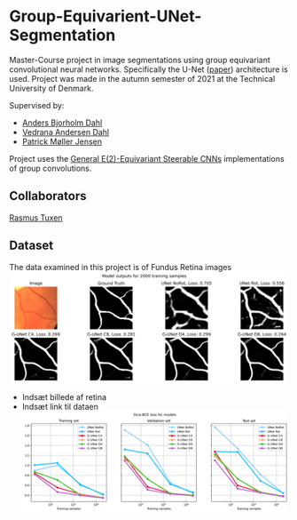 # Group-Equivarient-UNet-Segmentation
Master-Course project in image segmentations using group equivariant convolutional neural networks. Specifically the U-Net ([paper](https://arxiv.org/abs/1505.04597))
architecture is used. Project was made in the autumn semester of 2021 at the Technical University of Denmark.

Supervised by: 
- [Anders Bjorholm Dahl](https://orbit.dtu.dk/en/persons/anders-bjorholm-dahl)
- [Vedrana Andersen Dahl](https://orbit.dtu.dk/en/persons/vedrana-andersen-dahl)
- [Patrick Møller Jensen](https://orbit.dtu.dk/en/persons/patrick-m%C3%B8ller-jensen)

Project uses the [General E(2)-Equivariant Steerable CNNs](https://github.com/QUVA-Lab/e2cnn) implementations of group convolutions.

## Collaborators
[Rasmus Tuxen](https://github.com/RTuxen)

## Dataset
The data examined in this project is of Fundus Retina images
![Alt text](experiments/figures/model_outputs.png?raw=true "Title")

- Indsæt billede af retina
- Indsæt link til dataen
![Alt text](experiments/figures/Loss.png?raw=true "Title")

